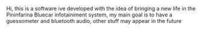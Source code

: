 Hi, this is a software ive developed with the idea of bringing a new life in the Pininfarina Bluecar infotainiment system, my main goal is to have a guessometer and bluetooth audio, other stuff may appear in the future 
